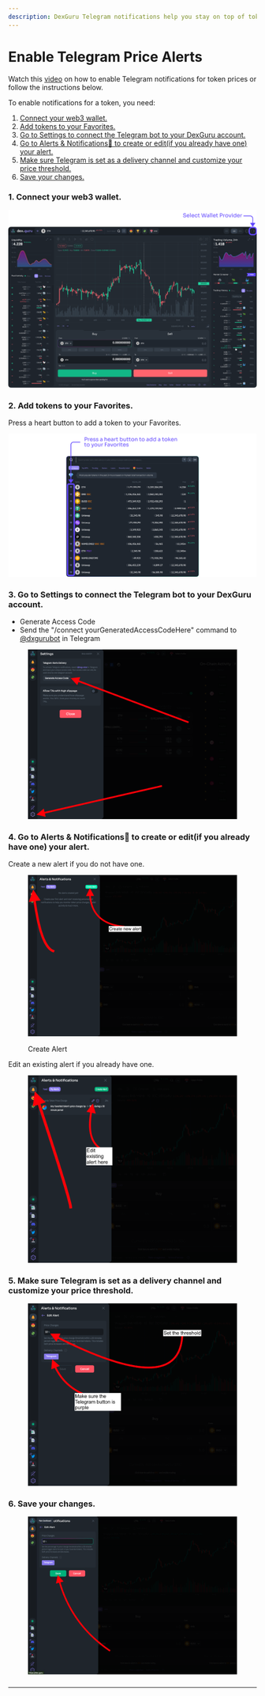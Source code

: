 ```yaml
---
description: DexGuru Telegram notifications help you stay on top of tokens’ prices.
---
```


# Enable Telegram Price Alerts

Watch this [video](https://www.youtube.com/watch?v=PobSLoS2YRg) on how to enable Telegram notifications for token prices or follow the instructions below.&#x20;

To enable notifications for a token, you need:&#x20;

1. [Connect your web3 wallet.](enable-price-alerts.md#1.-connect-your-web3-wallet.)
2. [Add tokens to your Favorites.](enable-price-alerts.md#2.-add-tokens-to-your-favorites.)
3. [Go to Settings to connect the Telegram bot to your DexGuru account.](enable-price-alerts.md#3.-go-to-settings.)
4. [Go to Alerts & Notifications🔔 to create or edit(if you already have one) your alert.](enable-price-alerts.md#4.-go-to-alerts-and-notifications-to-create-or-edit-if-you-already-have-one-your-alert.)
5. [Make sure Telegram is set as a delivery channel and customize your price threshold.](enable-price-alerts.md#5.-make-sure-telegram-is-set-as-a-delivery-channel-and-customize-your-price-threshold.)
6. [Save your changes.](enable-price-alerts.md#undefined)

### 1. **Connect your web3 wallet.**

![](<../../.gitbook/assets/1. Connect your web3 wallet..png>)

### 2. Add tokens to your Favorites.&#x20;

Press a heart button to add a token to your Favorites.

![](<../../.gitbook/assets/2. Add tokens to your Favorites..png>)

### 3. Go to Settings to connect the Telegram bot to your DexGuru account.&#x20;

* Generate Access Code
* Send the "/connect yourGeneratedAccessCodeHere" command to [@dxgurubot](https://t.me/dxgurubot) in Telegram&#x20;

<figure><img src="../../.gitbook/assets/Screen Shot 2022-10-04 at 3.41.28 PM.png" alt=""><figcaption></figcaption></figure>

### 4. Go to Alerts & Notifications🔔 to create or edit(if you already have one) your alert.

Create a new alert if you do not have one.

<figure><img src="../../.gitbook/assets/Screen Shot 2022-10-04 at 5.29.41 PM (1).png" alt=""><figcaption><p>Create Alert</p></figcaption></figure>

Edit an existing alert if you already have one.&#x20;

<figure><img src="../../.gitbook/assets/Screen Shot 2022-10-04 at 5.27.13 PM (1).png" alt=""><figcaption></figcaption></figure>

### **5.** Make sure Telegram is set as a delivery channel and customize your price threshold.

<figure><img src="../../.gitbook/assets/Screen Shot 2022-10-04 at 5.41.35 PM.png" alt=""><figcaption></figcaption></figure>

### 6. **Save your changes.**

<figure><img src="../../.gitbook/assets/Screen Shot 2022-10-04 at 5.48.32 PM.png" alt=""><figcaption></figcaption></figure>

###

****

###
